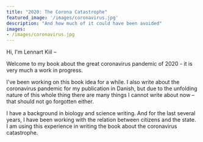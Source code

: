 ```yaml
---
title: "2020: The Corona Catastrophe"
featured_image: '/images/coronavirus.jpg'
description: "And how much of it could have been avoided"
images:
- /images/coronavirus.jpg
---
```

Hi, I'm Lennart Kiil –

Welcome to my book about the great coronavirus pandemic of 2020 - it is very much a work in progress.

I've been working on this book idea for a while. I also write about the coronavirus pandemic for my publication in Danish, but due to the unfolding nature of this whole thing there are many things I cannot write about now – that should not go forgotten either.

I have a background in biology and science writing. And for the last several years, I have been working with the relation between citizens and the state. I am using this experience in writing the book about the coronavirus catastrophe.
